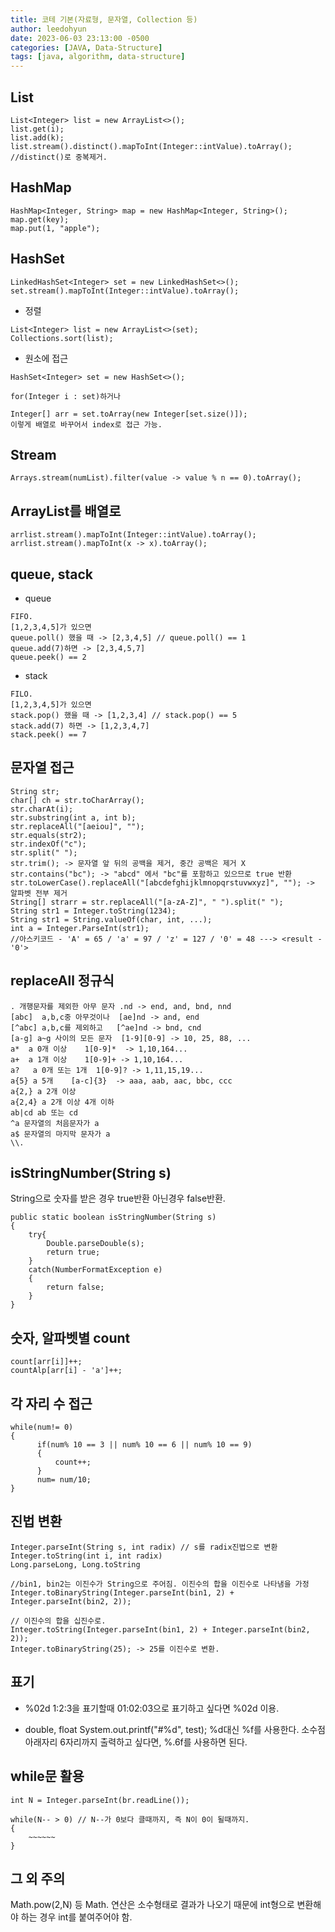 ```yaml
---
title: 코테 기본(자료형, 문자열, Collection 등)
author: leedohyun
date: 2023-06-03 23:13:00 -0500
categories: [JAVA, Data-Structure]
tags: [java, algorithm, data-structure]
---
```


## List

```
List<Integer> list = new ArrayList<>();
list.get(i);
list.add(k);
list.stream().distinct().mapToInt(Integer::intValue).toArray(); 
//distinct()로 중복제거.
```

## HashMap

```
HashMap<Integer, String> map = new HashMap<Integer, String>();
map.get(key);
map.put(1, "apple");
```

## HashSet

```
LinkedHashSet<Integer> set = new LinkedHashSet<>();
set.stream().mapToInt(Integer::intValue).toArray();
```

- 정렬

```
List<Integer> list = new ArrayList<>(set);
Collections.sort(list);
```

- 원소에 접근

```
HashSet<Integer> set = new HashSet<>();

for(Integer i : set)하거나

Integer[] arr = set.toArray(new Integer[set.size()]);
이렇게 배열로 바꾸어서 index로 접근 가능.
```

## Stream

```
Arrays.stream(numList).filter(value -> value % n == 0).toArray();
```

## ArrayList를 배열로

```
arrlist.stream().mapToInt(Integer::intValue).toArray();
arrlist.stream().mapToInt(x -> x).toArray();
```

## queue, stack

- queue

```
FIFO.
[1,2,3,4,5]가 있으면
queue.poll() 했을 때 -> [2,3,4,5] // queue.poll() == 1
queue.add(7)하면 -> [2,3,4,5,7]
queue.peek() == 2
```

- stack

```
FILO.
[1,2,3,4,5]가 있으면
stack.pop() 했을 때 -> [1,2,3,4] // stack.pop() == 5
stack.add(7) 하면 -> [1,2,3,4,7]
stack.peek() == 7
```

## 문자열 접근

```
String str;
char[] ch = str.toCharArray();
str.charAt(i);
str.substring(int a, int b);
str.replaceAll("[aeiou]", "");
str.equals(str2);
str.indexOf("c");
str.split(" ");
str.trim(); -> 문자열 앞 뒤의 공백을 제거, 중간 공백은 제거 X
str.contains("bc"); -> "abcd" 에서 "bc"를 포함하고 있으므로 true 반환
str.toLowerCase().replaceAll("[abcdefghijklmnopqrstuvwxyz]", ""); -> 알파벳 전부 제거
String[] strarr = str.replaceAll("[a-zA-Z]", " ").split(" ");
String str1 = Integer.toString(1234);
String str1 = String.valueOf(char, int, ...);
int a = Integer.ParseInt(str1);
//아스키코드 - 'A' = 65 / 'a' = 97 / 'z' = 127 / '0' = 48 ---> <result - '0'>
```

## replaceAll 정규식
```
. 개행문자를 제외한 아무 문자 .nd -> end, and, bnd, nnd
[abc]  a,b,c중 아무것이나  [ae]nd -> and, end
[^abc] a,b,c를 제외하고   [^ae]nd -> bnd, cnd
[a-g] a~g 사이의 모든 문자  [1-9][0-9] -> 10, 25, 88, ...
a*  a 0개 이상    1[0-9]*  -> 1,10,164...
a+  a 1개 이상    1[0-9]+ -> 1,10,164...
a?   a 0개 또는 1개  1[0-9]? -> 1,11,15,19...
a{5} a 5개    [a-c]{3}  -> aaa, aab, aac, bbc, ccc
a{2,} a 2개 이상
a{2,4} a 2개 이상 4개 이하
ab|cd ab 또는 cd 
^a 문자열의 처음문자가 a
a$ 문자열의 마지막 문자가 a
\\. 
```

## isStringNumber(String s)

String으로 숫자를 받은 경우 true반환 아닌경우 false반환.

```
public static boolean isStringNumber(String s)  
{  
	try{  
		Double.parseDouble(s);  
		return true;  
	}  
	catch(NumberFormatException e)  
	{  
		return false;  
	}  
}
```

## 숫자, 알파벳별 count

```
count[arr[i]]++;
countAlp[arr[i] - 'a']++;
```

## 각 자리 수 접근

```
while(num!= 0)
{
      if(num% 10 == 3 || num% 10 == 6 || num% 10 == 9)
      {
          count++;
      }
      num= num/10;
}
```

## 진법 변환
```
Integer.parseInt(String s, int radix) // s를 radix진법으로 변환
Integer.toString(int i, int radix)
Long.parseLong, Long.toString
```

```
//bin1, bin2는 이진수가 String으로 주어짐. 이진수의 합을 이진수로 나타냄을 가정
Integer.toBinaryString(Integer.parseInt(bin1, 2) + Integer.parseInt(bin2, 2)); 

// 이진수의 합을 십진수로.
Integer.toString(Integer.parseInt(bin1, 2) + Integer.parseInt(bin2, 2)); 
Integer.toBinaryString(25); -> 25를 이진수로 변환.
```

##  표기

- %02d
1:2:3을 표기할때 01:02:03으로 표기하고 싶다면 %02d 이용.

- double, float
System.out.printf("#%d", test); %d대신 %f를 사용한다.
소수점 아래자리 6자리까지 출력하고 싶다면, %.6f를 사용하면 된다.

## while문 활용

```
int N = Integer.parseInt(br.readLine());

while(N-- > 0) // N--가 0보다 클때까지, 즉 N이 0이 될때까지.
{
	~~~~~~
}
```

## 그 외 주의

Math.pow(2,N) 등 Math. 연산은 소수형태로 결과가 나오기 때문에 int형으로 변환해야 하는 경우 int를 붙여주어야 함.

